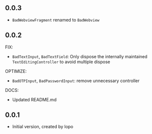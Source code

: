 ## 0.0.3

- `BadWebviewFragment` renamed to `BadWebview`

## 0.0.2

FIX:

- `BadTextInput`, `BadTextField`: Only dispose the internally maintained `TextEditingController` to avoid multiple
  dispose

OPTIMIZE:

- `BadOTPInput`, `BadPasswordInput`: remove unnecessary controller

DOCS:

- Updated README.md

## 0.0.1

- Initial version, created by lopo
